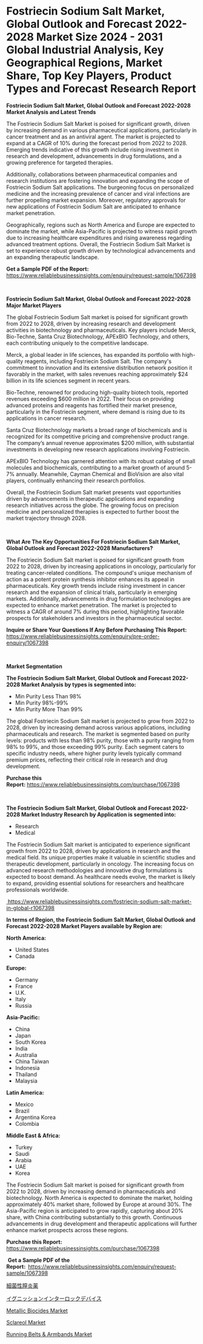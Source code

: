 <p><h1>Fostriecin Sodium Salt Market, Global Outlook and Forecast 2022-2028 Market Size 2024 - 2031 Global Industrial Analysis, Key Geographical Regions, Market Share, Top Key Players, Product Types and Forecast Research Report</h1></p><p><strong>Fostriecin Sodium Salt Market, Global Outlook and Forecast 2022-2028 Market Analysis and Latest Trends</strong></p>
<p><p>The Fostriecin Sodium Salt Market is poised for significant growth, driven by increasing demand in various pharmaceutical applications, particularly in cancer treatment and as an antiviral agent. The market is projected to expand at a CAGR of 10% during the forecast period from 2022 to 2028. Emerging trends indicative of this growth include rising investment in research and development, advancements in drug formulations, and a growing preference for targeted therapies.</p><p>Additionally, collaborations between pharmaceutical companies and research institutions are fostering innovation and expanding the scope of Fostriecin Sodium Salt applications. The burgeoning focus on personalized medicine and the increasing prevalence of cancer and viral infections are further propelling market expansion. Moreover, regulatory approvals for new applications of Fostriecin Sodium Salt are anticipated to enhance market penetration.</p><p>Geographically, regions such as North America and Europe are expected to dominate the market, while Asia-Pacific is projected to witness rapid growth due to increasing healthcare expenditures and rising awareness regarding advanced treatment options. Overall, the Fostriecin Sodium Salt Market is set to experience robust growth driven by technological advancements and an expanding therapeutic landscape.</p></p>
<p><strong>Get a Sample PDF of the Report:&nbsp;</strong> <a href="https://www.reliablebusinessinsights.com/enquiry/request-sample/1067398">https://www.reliablebusinessinsights.com/enquiry/request-sample/1067398</a></p>
<p>&nbsp;</p>
<p><strong>Fostriecin Sodium Salt Market, Global Outlook and Forecast 2022-2028 Major Market Players</strong></p>
<p><p>The global Fostriecin Sodium Salt market is poised for significant growth from 2022 to 2028, driven by increasing research and development activities in biotechnology and pharmaceuticals. Key players include Merck, Bio-Techne, Santa Cruz Biotechnology, APExBIO Technology, and others, each contributing uniquely to the competitive landscape.</p><p>Merck, a global leader in life sciences, has expanded its portfolio with high-quality reagents, including Fostriecin Sodium Salt. The company's commitment to innovation and its extensive distribution network position it favorably in the market, with sales revenues reaching approximately $24 billion in its life sciences segment in recent years.</p><p>Bio-Techne, renowned for producing high-quality biotech tools, reported revenues exceeding $600 million in 2022. Their focus on providing advanced proteins and reagents has fortified their market presence, particularly in the Fostriecin segment, where demand is rising due to its applications in cancer research.</p><p>Santa Cruz Biotechnology markets a broad range of biochemicals and is recognized for its competitive pricing and comprehensive product range. The company’s annual revenue approximates $200 million, with substantial investments in developing new research applications involving Fostriecin.</p><p>APExBIO Technology has garnered attention with its robust catalog of small molecules and biochemicals, contributing to a market growth of around 5-7% annually. Meanwhile, Cayman Chemical and BioVision are also vital players, continually enhancing their research portfolios.</p><p>Overall, the Fostriecin Sodium Salt market presents vast opportunities driven by advancements in therapeutic applications and expanding research initiatives across the globe. The growing focus on precision medicine and personalized therapies is expected to further boost the market trajectory through 2028.</p></p>
<p>&nbsp;</p>
<p><strong>What Are The Key Opportunities For Fostriecin Sodium Salt Market, Global Outlook and Forecast 2022-2028 Manufacturers?</strong></p>
<p><p>The Fostriecin Sodium Salt market is poised for significant growth from 2022 to 2028, driven by increasing applications in oncology, particularly for treating cancer-related conditions. The compound's unique mechanism of action as a potent protein synthesis inhibitor enhances its appeal in pharmaceuticals. Key growth trends include rising investment in cancer research and the expansion of clinical trials, particularly in emerging markets. Additionally, advancements in drug formulation technologies are expected to enhance market penetration. The market is projected to witness a CAGR of around 7% during this period, highlighting favorable prospects for stakeholders and investors in the pharmaceutical sector.</p></p>
<p><strong>Inquire or Share Your Questions If Any Before Purchasing This Report:</strong> <a href="https://www.reliablebusinessinsights.com/enquiry/pre-order-enquiry/1067398">https://www.reliablebusinessinsights.com/enquiry/pre-order-enquiry/1067398</a></p>
<p>&nbsp;</p>
<p><strong>Market Segmentation</strong></p>
<p><strong>The Fostriecin Sodium Salt Market, Global Outlook and Forecast 2022-2028 Market Analysis by types is segmented into:</strong></p>
<p><ul><li>Min Purity Less Than 98%</li><li>Min Purity 98%-99%</li><li>Min Purity More Than 99%</li></ul></p>
<p><p>The global Fostriecin Sodium Salt market is projected to grow from 2022 to 2028, driven by increasing demand across various applications, including pharmaceuticals and research. The market is segmented based on purity levels: products with less than 98% purity, those with a purity ranging from 98% to 99%, and those exceeding 99% purity. Each segment caters to specific industry needs, where higher purity levels typically command premium prices, reflecting their critical role in research and drug development.</p></p>
<p><strong>Purchase this Report:&nbsp;</strong><a href="https://www.reliablebusinessinsights.com/purchase/1067398">https://www.reliablebusinessinsights.com/purchase/1067398</a></p>
<p>&nbsp;</p>
<p><strong>The Fostriecin Sodium Salt Market, Global Outlook and Forecast 2022-2028 Market Industry Research by Application is segmented into:</strong></p>
<p><ul><li>Research</li><li>Medical</li></ul></p>
<p><p>The Fostriecin Sodium Salt market is anticipated to experience significant growth from 2022 to 2028, driven by applications in research and the medical field. Its unique properties make it valuable in scientific studies and therapeutic development, particularly in oncology. The increasing focus on advanced research methodologies and innovative drug formulations is expected to boost demand. As healthcare needs evolve, the market is likely to expand, providing essential solutions for researchers and healthcare professionals worldwide.</p></p>
<p><a href="https://www.reliablebusinessinsights.com/fostriecin-sodium-salt-market-in-global-r1067398">&nbsp;https://www.reliablebusinessinsights.com/fostriecin-sodium-salt-market-in-global-r1067398</a></p>
<p><strong>In terms of Region, the Fostriecin Sodium Salt Market, Global Outlook and Forecast 2022-2028 Market Players available by Region are:</strong></p>
<p>
    <p> <strong> North America: </strong>
        <ul>
            <li>United States</li>
            <li>Canada</li>
        </ul>
        </p> 
    <p> <strong> Europe: </strong>
        <ul>
            <li>Germany</li>
            <li>France</li>
            <li>U.K.</li>
            <li>Italy</li>
            <li>Russia</li>
        </ul>
        </p> 
    <p> <strong> Asia-Pacific: </strong>
        <ul>
            <li>China</li>
            <li>Japan</li>
            <li>South Korea</li>
            <li>India</li>
            <li>Australia</li>
            <li>China Taiwan</li>
            <li>Indonesia</li>
            <li>Thailand</li>
            <li>Malaysia</li>
        </ul>
        </p> 
    <p> <strong> Latin America: </strong>
        <ul>
            <li>Mexico</li>
            <li>Brazil</li>
            <li>Argentina Korea</li>
            <li>Colombia</li>
        </ul>
        </p> 
    <p> <strong> Middle East & Africa: </strong>
        <ul>
            <li>Turkey</li>
            <li>Saudi</li>
            <li>Arabia</li>
            <li>UAE</li>
            <li>Korea</li>
        </ul>
    </p>
    </p>
<p><p>The Fostriecin Sodium Salt market is poised for significant growth from 2022 to 2028, driven by increasing demand in pharmaceuticals and biotechnology. North America is expected to dominate the market, holding approximately 40% market share, followed by Europe at around 30%. The Asia-Pacific region is anticipated to grow rapidly, capturing about 20% share, with China contributing substantially to this growth. Continuous advancements in drug development and therapeutic applications will further enhance market prospects across these regions.</p></p>
<p><strong>Purchase this Report: </strong><a href="https://www.reliablebusinessinsights.com/purchase/1067398">https://www.reliablebusinessinsights.com/purchase/1067398</a></p>
<p>&nbsp;<strong>Get a Sample PDF of the Report:&nbsp;&nbsp;</strong><a href="https://www.reliablebusinessinsights.com/enquiry/request-sample/1067398">https://www.reliablebusinessinsights.com/enquiry/request-sample/1067398</a></p>
<p><strong></strong></p>
<p><p><a href="https://medium.com/@vivakuvalis2005/%E3%82%B0%E3%83%AD%E3%83%BC%E3%83%90%E3%83%AB%E7%B4%B0%E8%8F%8C%E6%80%A7%E8%86%A3%E7%82%8E%E6%B2%BB%E7%99%82%E8%96%AC%E5%B8%82%E5%A0%B4%E3%81%AE%E8%A6%8F%E6%A8%A1%E3%81%A8%E5%B8%82%E5%A0%B4%E5%8B%95%E5%90%91%E5%88%86%E6%9E%90-%E5%9C%B0%E5%9F%9F%E5%88%A5%E8%A6%8B%E9%80%9A%E3%81%97-%E7%AB%B6%E4%BA%89%E6%88%A6%E7%95%A5%E3%81%AE%E4%BA%88%E6%B8%AC-2024%E5%B9%B4%E3%81%8B%E3%82%892031%E5%B9%B4%E3%81%BE%E3%81%A7-7f5cfa28e313">細菌性膣炎薬</a></p><p><a href="https://medium.com/@vivakuvalis2005/%E3%82%B0%E3%83%AD%E3%83%BC%E3%83%90%E3%83%AB%E3%82%A4%E3%82%B0%E3%83%8B%E3%83%83%E3%82%B7%E3%83%A7%E3%83%B3%E3%82%A4%E3%83%B3%E3%82%BF%E3%83%BC%E3%83%AD%E3%83%83%E3%82%AF%E3%83%87%E3%83%90%E3%82%A4%E3%82%B9%E5%B8%82%E5%A0%B4%E3%82%BB%E3%82%AF%E3%82%BF%E3%83%BC-2024-2031-%E5%B8%82%E5%A0%B4%E3%83%A1%E3%83%88%E3%83%AA%E3%82%AF%E3%82%B9%E3%81%8A%E3%82%88%E3%81%B3%E5%B8%82%E5%A0%B4%E6%88%A6%E7%95%A5%E7%9A%84%E3%82%A4%E3%83%B3%E3%82%B5%E3%82%A4%E3%83%88-711fef602ed1">イグニッションインターロックデバイス</a></p><p><a href="https://issuu.com/reportprime-2/docs/metallic-biocides-market-size-2030._0017c32425e9bc">Metallic Biocides Market</a></p><p><a href="https://www.linkedin.com/pulse/global-sclareol-industry-analysis-share-growth-trends-xqwue?trackingId=o2t1T%2FTKQymy4P41B0pbiQ%3D%3D">Sclareol Market</a></p><p><a href="https://issuu.com/reportprime-2/docs/running-belts-armbands-market-size-_5b396808bc06ad">Running Belts & Armbands Market</a></p></p>